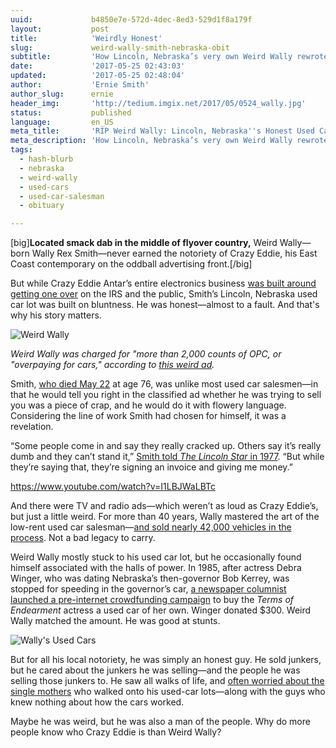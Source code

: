 ```yaml
---
uuid:             b4850e7e-572d-4dec-8ed3-529d1f8a179f
layout:           post
title:            'Weirdly Honest'
slug:             weird-wally-smith-nebraska-obit
subtitle:         'How Lincoln, Nebraska’s very own Weird Wally rewrote the book for used car salesmen everywhere—because he was way more honest than your average car hawker.'
date:             '2017-05-25 02:43:03'
updated:          '2017-05-25 02:48:04'
author:           'Ernie Smith'
author_slug:      ernie
header_img:       'http://tedium.imgix.net/2017/05/0524_wally.jpg'
status:           published
language:         en_US
meta_title:       'RIP Weird Wally: Lincoln, Nebraska''s Honest Used Car Salesman'
meta_description: 'How Lincoln, Nebraska’s very own Weird Wally rewrote the book for used car salesmen everywhere—because he was way more honest than your average car hawker.'
tags:
  - hash-blurb
  - nebraska
  - weird-wally
  - used-cars
  - used-car-salesman
  - obituary

---
```


[big]**Located smack dab in the middle of flyover country,** Weird Wally—born Wally Rex Smith—never earned the notoriety of Crazy Eddie, his East Coast contemporary on the oddball advertising front.[/big]

But while Crazy Eddie Antar’s entire electronics business [was built around getting one over](http://mentalfloss.com/article/77976/crazy-eddie-rise-and-fall-electronics-stores-insanely-successful-criminal-enterprise) on the IRS and the public, Smith’s Lincoln, Nebraska used car lot was built on bluntness. He was honest—almost to a fault. And that's why his story matters.

![Weird Wally](http://tedium.imgix.net/2017/05/0524_wally3.jpg)

*Weird Wally was charged for "more than 2,000 counts of OPC, or "overpaying for cars," according to [this weird ad](https://www.youtube.com/watch?v=I1LBJWaLBTc).*

Smith, [who died May 22](http://journalstar.com/business/local/remembering-weird-wally-who-provided-generations-of-lincolnites-with-cheap/article_1b6c1b6b-37c1-5c17-bcdd-7b44d45e19be.html) at age 76, was unlike most used car salesmen—in that he would tell you right in the classified ad whether he was trying to sell you was a piece of crap, and he would do it with flowery language. Considering the line of work Smith had chosen for himself, it was a revelation.

“Some people come in and say they really cracked up. Others say it’s really dumb and they can’t stand it,” [Smith told *The Lincoln Star* in 1977](https://www.newspapers.com/clip/11184708/1977_weird_wally/). “But while they’re saying that, they’re signing an invoice and giving me money.”

https://www.youtube.com/watch?v=I1LBJWaLBTc

And there were TV and radio ads—which weren’t as loud as Crazy Eddie’s, but just a little weird. For more than 40 years, Wally mastered the art of the low-rent used car salesman—[and sold nearly 42,000 vehicles in the process](http://www.1011now.com/content/news/Remembering-Weird-Wally-423975684.html). Not a bad legacy to carry.

Weird Wally mostly stuck to his used car lot, but he occasionally found himself associated with the halls of power. In 1985, after actress Debra Winger, who was dating Nebraska’s then-governor Bob Kerrey, was stopped for speeding in the governor’s car, [a newspaper columnist launched a pre-internet crowdfunding campaign](https://www.washingtonpost.com/archive/politics/1985/10/11/nebraskas-first-lady-friend/ac298bb8-80f2-4442-85d4-8fdc4b29ca6c/) to buy the *Terms of Endearment* actress a used car of her own. Winger donated $300. Weird Wally matched the amount. He was good at stunts.

![Wally's Used Cars](http://tedium.imgix.net/2017/05/0524_wally2.jpg)

But for all his local notoriety, he was simply an honest guy. He sold junkers, but he cared about the junkers he was selling—and the people he was selling those junkers to. He saw all walks of life, and [often worried about the single mothers](http://journalstar.com/special-section/news/what-i-believe-weird-wally-smith/article_8829945f-1e5c-5cd3-a013-807c54daf43e.html) who walked onto his used-car lots—along with the guys who knew nothing about how the cars worked.

Maybe he was weird, but he was also a man of the people. Why do more people know who Crazy Eddie is than Weird Wally?
